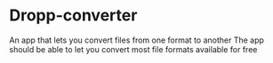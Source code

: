 # Dropp-converter
An app that lets you convert files from one format to another
The app should be able to let you convert most file formats available for free